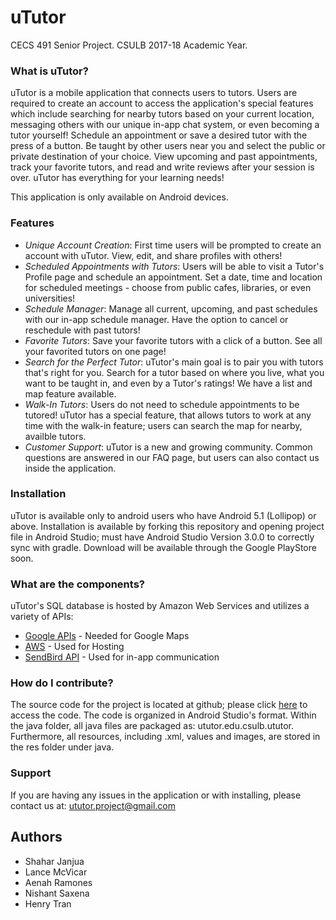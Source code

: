 # uTutor

CECS 491 Senior Project. CSULB 2017-18 Academic Year.

### What is uTutor?

uTutor is a mobile application that connects users to tutors. Users are required to create an account to access the application's special features which include searching for nearby tutors based on your current location, messaging others with our unique in-app chat system, or even becoming a tutor yourself! Schedule an appointment or save a desired tutor with the press of a button. Be taught by other users near you and select the public or private destination of your choice. View upcoming and past appointments, track your favorite tutors, and read and write reviews after your session is over. uTutor has everything for your learning needs!

This application is only available on Android devices.

### Features

* *Unique Account Creation*: First time users will be prompted to create an account with uTutor. View, edit, and share profiles with others! 
* *Scheduled Appointments with Tutors*: Users will be able to visit a Tutor's Profile page and schedule an appointment. Set a date, time and location for scheduled meetings - choose from public cafes, libraries, or even universities!
* *Schedule Manager*: Manage all current, upcoming, and past schedules with our in-app schedule manager. Have the option to cancel or reschedule with past tutors!
* *Favorite Tutors*: Save your favorite tutors with a click of a button. See all your favorited tutors on one page!
* *Search for the Perfect Tutor*: uTutor's main goal is to pair you with tutors that's right for you. Search for a tutor based on where you live, what you want to be taught in, and even by a Tutor's ratings! We have a list and map feature available.
* *Walk-In Tutors*: Users do not need to schedule appointments to be tutored! uTutor has a special feature, that allows tutors to work at any time with the walk-in feature; users can search the map for nearby, availble tutors.
* *Customer Support*: uTutor is a new and growing community. Common questions are answered in our FAQ page, but users can also contact us inside the application.

### Installation

uTutor is available only to android users who have Android 5.1 (Lollipop) or above. Installation is available by forking this repository and opening project file in Android Studio; must have Android Studio Version 3.0.0 to correctly sync with gradle. Download will be available through the Google PlayStore soon.

### What are the components?

uTutor's SQL database is hosted by Amazon Web Services and utilizes a variety of APIs:
* [Google APIs](https://developers.google.com/apis-explorer/#p/) - Needed for Google Maps
* [AWS](https://aws.amazon.com) - Used for Hosting
* [SendBird API](https://sendbird.com) - Used for in-app communication 

### How do I contribute?

The source code for the project is located at github; please click [here](https://github.com/aenahr/uTutor) to access the code. The code is organized in Android Studio's format. Within the java folder, all java files are packaged as: ututor.edu.csulb.ututor. Furthermore, all resources, including .xml, values and images, are stored in the res folder under java.

### Support

If you are having any issues in the application or with installing, please contact us at: ututor.project@gmail.com

## Authors

* Shahar Janjua
* Lance McVicar
* Aenah Ramones
* Nishant Saxena
* Henry Tran
